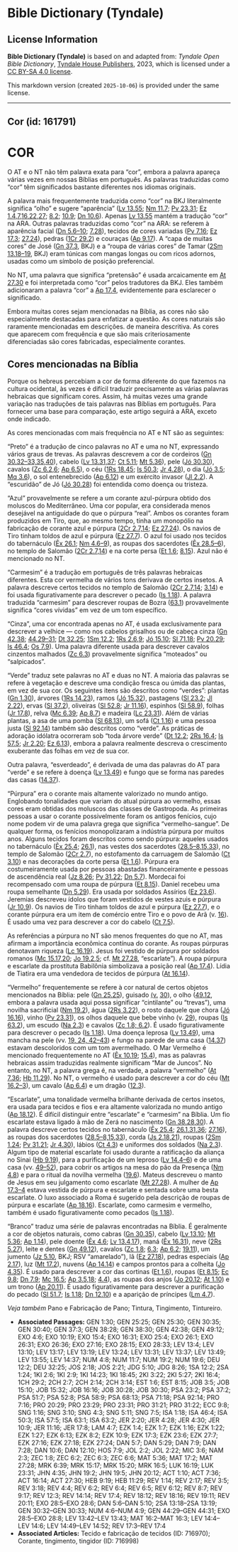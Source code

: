 # Bible Dictionary (Tyndale)

## License Information

**Bible Dictionary (Tyndale)** is based on and adapted from: _Tyndale Open Bible Dictionary_, [Tyndale House Publishers](https://tyndaleopenresources.com/), 2023, which is licensed under a [CC BY-SA 4.0 license](https://creativecommons.org/licenses/by-sa/4.0/legalcode.en).

This markdown version (created `2025-10-06`) is provided under the same license.



--------------------------------

## Cor (id: 161791)

COR
===

O AT e o NT não têm palavra exata para “cor”, embora a palavra apareça várias vezes em nossas Bíblias em português. As palavras traduzidas como “cor” têm significados bastante diferentes nos idiomas originais.

A palavra mais frequentemente traduzida como “cor” na BKJ literalmente significa “olho” e sugere “aparência” ([Lv 13\.55](https://ref.ly/Lev13:55); [Nm 11\.7](https://ref.ly/Num11:7); [Pv 23\.31](https://ref.ly/Prov23:31); [Ez 1\.4,7,16,22,27](https://ref.ly/Ezek1:4); [8\.2](https://ref.ly/Ezek8:2); [10\.9](https://ref.ly/Ezek10:9); [Dn 10\.6](https://ref.ly/Dan10:6)). Apenas [Lv 13\.55](https://ref.ly/Lev13:55) mantém a tradução “cor” na ARA. Outras palavras traduzidas como “cor” na ARA: se referem à aparência facial ([Dn 5\.6–10](https://ref.ly/Dan5:6-Dan5:10); [7\.28](https://ref.ly/Dan7:28)), tecidos de cores variadas ([Pv 7\.16](https://ref.ly/Prov7:16); [Ez 17\.3](https://ref.ly/Ezek17:3); [27\.24](https://ref.ly/Ezek27:24)), pedras ([1Cr 29\.2](https://ref.ly/1Chr29:2)) e couraças ([Ap 9\.17](https://ref.ly/Rev9:17)). A “capa de muitas cores” de José ([Gn 37\.3](https://ref.ly/Gen37:3), BKJ) e a “roupa de várias cores” de Tamar ([2Sm 13\.18–19](https://ref.ly/2Sam13:18-2Sam13:19), BKJ) eram túnicas com mangas longas ou com ricos adornos, usadas como um símbolo de posição preferencial.

No NT, uma palavra que significa “pretensão” é usada arcaicamente em [At 27\.30](https://ref.ly/Acts27:30) e foi interpretada como “cor” pelos tradutores da BKJ. Eles também adicionaram a palavra “cor” a [Ap 17\.4](https://ref.ly/Rev17:4), evidentemente para esclarecer o significado.

Embora muitas cores sejam mencionadas na Bíblia, as cores não são especialmente destacadas para enfatizar a questão. As cores naturais são raramente mencionadas em descrições. de maneira descritiva. As cores que aparecem com frequência e que são mais criteriosamente diferenciadas são cores fabricadas, especialmente corantes.

Cores mencionadas na Bíblia
---------------------------

Porque os hebreus percebiam a cor de forma diferente do que fazemos na cultura ocidental, às vezes é difícil traduzir precisamente as várias palavras hebraicas que significam cores. Assim, há muitas vezes uma grande variação nas traduções de tais palavras nas Bíblias em português. Para fornecer uma base para comparação, este artigo seguirá a ARA, exceto onde indicado.

As cores mencionadas com mais frequência no AT e NT são as seguintes:

“Preto” é a tradução de cinco palavras no AT e uma no NT, expressando vários graus de trevas. As palavras descrevem a cor de cordeiros ([Gn 30\.32–33,35,40](https://ref.ly/Gen30:32-Gen30:33)), cabelo ([Lv 13\.31,37](https://ref.ly/Lev13:31); [Ct 5\.11](https://ref.ly/Song5:11); [Mt 5\.36](https://ref.ly/Matt5:36)), pele ([Jó 30\.30](https://ref.ly/Job30:30)), cavalos ([Zc 6\.2,6](https://ref.ly/Zech6:2); [Ap 6\.5](https://ref.ly/Rev6:5)), o céu ([1Rs 18\.45](https://ref.ly/1Kgs18:45); [Is 50\.3](https://ref.ly/Isa50:3); [Jr 4\.28](https://ref.ly/Jer4:28)), o dia ([Jó 3\.5](https://ref.ly/Job3:5); [Mq 3\.6](https://ref.ly/Mic3:6)), o sol entenebrecido ([Ap 6\.12](https://ref.ly/Rev6:12)) e um exército invasor ([Jl 2\.2](https://ref.ly/Joel2:2)). A “escuridão” de Jó ([Jó 30\.28](https://ref.ly/Job30:28)) foi entendida como doença ou tristeza.

“Azul” provavelmente se refere a um corante azul\-púrpura obtido dos moluscos do Mediterrâneo. Uma cor popular, era considerada menos desejável na antiguidade do que o púrpura “real”. Ambos os corantes foram produzidos em Tiro, que, ao mesmo tempo, tinha um monopólio na fabricação de corante azul e púrpura ([2Cr 2\.7,14](https://ref.ly/2Chr2:7); [Ez 27\.24](https://ref.ly/Ezek27:24)). Os navios de Tiro tinham toldos de azul e púrpura ([Ez 27\.7](https://ref.ly/Ezek27:7)). O azul foi usado nos tecidos do tabernáculo ([Êx 26\.1](https://ref.ly/Exod26:1); [Nm 4\.6–9](https://ref.ly/Num4:6-Num4:9)), as roupas dos sacerdotes ([Êx 28\.5–6](https://ref.ly/Exod28:5-Exod28:6)), no templo de Salomão ([2Cr 2\.7,14](https://ref.ly/2Chr2:7)) e na corte persa ([Et 1\.6](https://ref.ly/Esth1:6); [8\.15](https://ref.ly/Esth8:15)). Azul não é mencionado no NT.

“Carmesim” é a tradução em português de três palavras hebraicas diferentes. Esta cor vermelha de vários tons derivava de certos insetos. A palavra descreve certos tecidos no templo de Salomão ([2Cr 2\.7,14](https://ref.ly/2Chr2:7); [3\.14](https://ref.ly/2Chr3:14)) e foi usada figurativamente para descrever o pecado ([Is 1\.18](https://ref.ly/Isa1:18)). A palavra traduzida “carmesim” para descrever roupas de Bozra ([63\.1](https://ref.ly/Isa63:1)) provavelmente significa “cores vívidas” em vez de um tom específico.

“Cinza”, uma cor encontrada apenas no AT, é usada exclusivamente para descrever a velhice — como nos cabelos grisalhos ou de cabeça cinza ([Gn 42\.38](https://ref.ly/Gen42:38); [44\.29–31](https://ref.ly/Gen44:29-Gen44:31); [Dt 32\.25](https://ref.ly/Deut32:25); [1Sm 12\.2](https://ref.ly/1Sam12:2); [1Rs 2\.6,9](https://ref.ly/1Kgs2:6); [Jó 15\.10](https://ref.ly/Job15:10); [Sl 71\.18](https://ref.ly/Ps71:18); [Pv 20\.29](https://ref.ly/Prov20:29); [Is 46\.4](https://ref.ly/Isa46:4); [Os 7\.9](https://ref.ly/Hos7:9)). Uma palavra diferente usada para descrever cavalos cinzentos malhados ([Zc 6\.3](https://ref.ly/Zech6:3)) provavelmente significa “moteados” ou “salpicados”.

“Verde” traduz sete palavras no AT e duas no NT. A maioria das palavras se refere à vegetação e descreve uma condição fresca ou úmida das plantas, em vez de sua cor. Os seguintes itens são descritos como “verdes”: plantas ([Gn 1\.30](https://ref.ly/Gen1:30)), árvores ([1Rs 14\.23](https://ref.ly/1Kgs14:23)), ramos ([Jó 15\.32](https://ref.ly/Job15:32)), pastagens ([Sl 23\.2](https://ref.ly/Ps23:2); [Jl 2\.22](https://ref.ly/Joel2:22)), ervas ([Sl 37\.2](https://ref.ly/Ps37:2)), oliveiras ([Sl 52\.8](https://ref.ly/Ps52:8); [Jr 11\.16](https://ref.ly/Jer11:16)), espinhos ([Sl 58\.9](https://ref.ly/Ps58:9)), folhas ([Jr 17\.8](https://ref.ly/Jer17:8)), relva ([Mc 6\.39](https://ref.ly/Mark6:39); [Ap 8\.7](https://ref.ly/Rev8:7)) e madeira ([Lc 23\.31](https://ref.ly/Luke23:31)). Além de várias plantas, a asa de uma pomba ([Sl 68\.13](https://ref.ly/Ps68:13)), um sofá ([Ct 1\.16](https://ref.ly/Song1:16)) e uma pessoa justa ([Sl 92\.14](https://ref.ly/Ps92:14)) também são descritos como “verde”. As práticas de adoração idólatra ocorreram sob “toda árvore verde” ([Dt 12\.2](https://ref.ly/Deut12:2); [2Rs 16\.4](https://ref.ly/2Kgs16:4); [Is 57\.5](https://ref.ly/Isa57:5); [Jr 2\.20](https://ref.ly/Jer2:20); [Ez 6\.13](https://ref.ly/Ezek6:13)), embora a palavra realmente descreva o crescimento exuberante das folhas em vez de sua cor.

Outra palavra, “esverdeado”, é derivada de uma das palavras do AT para “verde” e se refere à doença ([Lv 13\.49](https://ref.ly/Lev13:49)) e fungo que se forma nas paredes das casas ([14\.37](https://ref.ly/Lev14:37)).

“Púrpura” era o corante mais altamente valorizado no mundo antigo. Englobando tonalidades que variam do atual púrpura ao vermelho, essas cores eram obtidas dos moluscos das classes de Gastropoda. As primeiras pessoas a usar o corante possivelmente foram os antigos fenícios, cujo nome podem vir de uma palavra grega que significa “vermelho\-sangue”. De qualquer forma, os fenícios monopolizaram a indústria púrpura por muitos anos. Alguns tecidos foram descritos como sendo púrpura: aqueles usados no tabernáculo ([Êx 25\.4](https://ref.ly/Exod25:4); [26\.1](https://ref.ly/Exod26:1)), nas vestes dos sacerdotes ([28\.5–8,15,33](https://ref.ly/Exod28:5-Exod28:8)), no templo de Salomão ([2Cr 2\.7](https://ref.ly/2Chr2:7)), no estofamento da carruagem de Salomão ([Ct 3\.10](https://ref.ly/Song3:10)) e nas decorações da corte persa ([Et 1\.6](https://ref.ly/Esth1:6)). Púrpura era costumeiramente usada por pessoas abastadas financeiramente e pessoas de ascendência real ([Jz 8\.26](https://ref.ly/Judg8:26); [Pv 31\.22](https://ref.ly/Prov31:22); [Dn 5\.7](https://ref.ly/Dan5:7)). Mordecai foi recompensado com uma roupa de púrpura ([Et 8\.15](https://ref.ly/Esth8:15)). Daniel recebeu uma roupa semelhante ([Dn 5\.29](https://ref.ly/Dan5:29)). Era usada por soldados Assírios ([Ez 23\.6](https://ref.ly/Ezek23:6)). Jeremias descreveu ídolos que foram vestidos de vestes azuis e púrpura ([Jr 10\.9](https://ref.ly/Jer10:9)). Os navios de Tiro tinham toldos de azul e púrpura ([Ez 27\.7](https://ref.ly/Ezek27:7)), e o corante púrpura era um item de comércio entre Tiro e o povo de Arã (v. [16](https://ref.ly/Ezek27:16)). É usado uma vez para descrever a cor do cabelo ([Ct 7\.5](https://ref.ly/Song7:5)).

As referências a púrpura no NT são menos frequentes do que no AT, mas afirmam a importância econômica contínua do corante. As roupas púrpuras denotavam riqueza ([Lc 16\.19](https://ref.ly/Luke16:19)). Jesus foi vestido de púrpura por soldados romanos ([Mc 15\.17,20](https://ref.ly/Mark15:17); [Jo 19\.2,5](https://ref.ly/John19:2); cf. [Mt 27\.28](https://ref.ly/Matt27:28), “escarlate”). A roupa púrpura e escarlate da prostituta Babilônia simbolizava a posição real ([Ap 17\.4](https://ref.ly/Rev17:4)). Lídia de Tiatira era uma vendedora de tecidos de púrpura ([At 16\.14](https://ref.ly/Acts16:14)).

“Vermelho” frequentemente se refere à cor natural de certos objetos mencionados na Bíblia: pele ([Gn 25\.25](https://ref.ly/Gen25:25)), guisado [(v.](https://ref.ly/Zech6:2) [30](https://ref.ly/Gen25:30)), o olho ([49\.12](https://ref.ly/Gen49:12), embora a palavra usada aqui possa significar “cintilante” ou “trevas”), uma novilha sacrificial ([Nm 19\.2](https://ref.ly/Num19:2)), água ([2Rs 3\.22](https://ref.ly/2Kgs3:22)), o rosto daquele que chora ([Jó 16\.16](https://ref.ly/Job16:16)), vinho ([Pv 23\.31](https://ref.ly/Prov23:31)), os olhos daquele que bebe vinho (v. [29](https://ref.ly/Prov23:29)), roupas ([Is 63\.2](https://ref.ly/Isa63:2)), um escudo ([Na 2\.3](https://ref.ly/Nah2:3)) e cavalos ([Zc 1\.8; 6\.2](https://ref.ly/Zech1:8)). É usado figurativamente para descrever o pecado ([Is 1\.18](https://ref.ly/Isa1:18)). Uma doença leprosa ([Lv 13\.49](https://ref.ly/Lev13:49)), uma mancha na pele (vv. [19, 24, 42–43](https://ref.ly/Lev13:19)) e fungo na parede de uma casa ([14\.37](https://ref.ly/Lev14:37)) estavam descoloridos com um tom avermelhado. O Mar Vermelho é mencionado frequentemente no AT ([Êx 10\.19](https://ref.ly/Exod10:19); [15\.4](https://ref.ly/Exod15:4)), mas as palavras hebraicas assim traduzidas realmente significam “Mar de Juncos”. No entanto, no NT, a palavra grega é, na verdade, a palavra “vermelho” ([At 7\.36](https://ref.ly/Acts7:36); [Hb 11\.29](https://ref.ly/Heb11:29)). No NT, o vermelho é usado para descrever a cor do céu ([Mt 16\.2–3](https://ref.ly/Matt16:2-Matt16:3)), um cavalo ([Ap 6\.4](https://ref.ly/Rev6:4)) e um dragão ([12\.3](https://ref.ly/Rev12:3)).

“Escarlate”, uma tonalidade vermelha brilhante derivada de certos insetos, era usada para tecidos e fios e era altamente valorizada no mundo antigo ([Ap 18\.12](https://ref.ly/Rev18:12)). É difícil distinguir entre “escarlate” e “carmesim” na Bíblia. Um fio escarlate estava ligado à mão de Zerá no nascimento ([Gn 38\.28,30](https://ref.ly/Gen38:28)). A palavra descreve certos tecidos no tabernáculo ([Êx 25\.4](https://ref.ly/Exod25:4); [26\.1,31,36](https://ref.ly/Exod26:1); [27\.16](https://ref.ly/Exod27:16)), as roupas dos sacerdotes ([28\.5–8,15,33](https://ref.ly/Exod28:5-Exod28:8)), corda ([Js 2\.18,21](https://ref.ly/Josh2:18)), roupas ([2Sm 1\.24](https://ref.ly/2Sam1:24); [Pv 31\.21](https://ref.ly/Prov31:21); [Jr 4\.30](https://ref.ly/Jer4:30)), lábios ([Ct 4\.3](https://ref.ly/Song4:3)) e uniformes dos soldados ([Na 2\.3](https://ref.ly/Nah2:3)). Algum tipo de material escarlate foi usado durante a ratificação da aliança no Sinai ([Hb 9\.19](https://ref.ly/Heb9:19)), para a purificação de um leproso ([Lv 14\.4–6](https://ref.ly/Lev14:4-Lev14:6)) e de uma casa (vv. [49–52](https://ref.ly/Lev14:49-Lev14:52)), para cobrir os artigos na mesa do pão da Presença ([Nm 4\.8](https://ref.ly/Num4:8)) e para o ritual da novilha vermelha ([19\.6](https://ref.ly/Num19:6)). Mateus descreveu o manto de Jesus em seu julgamento como escarlate ([Mt 27\.28](https://ref.ly/Matt27:28)). A mulher de [Ap 17\.3–4](https://ref.ly/Rev17:3-Rev17:4) estava vestida de púrpura e escarlate e sentada sobre uma besta escarlate. O luxo associado a Roma é sugerido pela descrição de roupas de púrpura e escarlate ([Ap 18\.16](https://ref.ly/Rev18:16)). Escarlate, como carmesim e vermelho, também é usado figurativamente como pecados ([Is 1\.18](https://ref.ly/Isa1:18)).

“Branco” traduz uma série de palavras encontradas na Bíblia. É geralmente a cor de objetos naturais, como cabras ([Gn 30\.35](https://ref.ly/Gen30:35)), cabelo ([Lv 13\.10](https://ref.ly/Lev13:10); [Mt 5\.36](https://ref.ly/Matt5:36); [Ap 1\.14](https://ref.ly/Rev1:14)), pele doente ([Êx 4\.6](https://ref.ly/Exod4:6); [Lv 13\.4,17](https://ref.ly/Lev13:4)), maná ([Êx 16\.31](https://ref.ly/Exod16:31)), neve ([2Rs 5\.27](https://ref.ly/2Kgs5:27)), leite e dentes ([Gn 49\.12](https://ref.ly/Gen49:12)), cavalos ([Zc 1\.8](https://ref.ly/Zech1:8); [6\.3](https://ref.ly/Zech6:3); [Ap 6\.2](https://ref.ly/Rev6:2); [19\.11](https://ref.ly/Rev19:11)), um jumento ([Jz 5\.10](https://ref.ly/Judg5:10), BKJ; RSV “amarelado”), lã ([Ez 27\.18](https://ref.ly/Ezek27:18)), pedras especiais ([Ap 2\.17](https://ref.ly/Rev2:17)), luz ([Mt 17\.2](https://ref.ly/Matt17:2)), nuvens ([Ap 14\.14](https://ref.ly/Rev14:14)) e campos prontos para a colheita ([Jo 4\.35](https://ref.ly/John4:35)). É usado para descrever a cor das cortinas ([Et 1\.6](https://ref.ly/Esth1:6)), roupas ([Et 8\.15](https://ref.ly/Esth8:15); [Ec 9\.8](https://ref.ly/Eccl9:8); [Dn 7\.9](https://ref.ly/Dan7:9); [Mc 16\.5](https://ref.ly/Mark16:5); [Ap 3\.5,18](https://ref.ly/Rev3:5); [4\.4](https://ref.ly/Rev4:4)), as roupas dos anjos ([Jo 20\.12](https://ref.ly/John20:12); [At 1\.10](https://ref.ly/Acts1:10)) e um trono ([Ap 20\.11](https://ref.ly/Rev20:11)). É usado figurativamente para descrever a purificação do pecado ([Sl 51\.7](https://ref.ly/Ps51:7); [Is 1\.18](https://ref.ly/Isa1:18); [Dn 12\.10](https://ref.ly/Dan12:10)) e a aparição de príncipes ([Lm 4\.7](https://ref.ly/Lam4:7)).

*Veja também* Pano e Fabricação de Pano; Tintura, Tingimento, Tintureiro.

* **Associated Passages:** GEN 1:30; GEN 25:25; GEN 25:30; GEN 30:35; GEN 30:40; GEN 37:3; GEN 38:28; GEN 38:30; GEN 42:38; GEN 49:12; EXO 4:6; EXO 10:19; EXO 15:4; EXO 16:31; EXO 25:4; EXO 26:1; EXO 26:31; EXO 26:36; EXO 27:16; EXO 28:15; EXO 28:33; LEV 13:4; LEV 13:10; LEV 13:17; LEV 13:19; LEV 13:24; LEV 13:31; LEV 13:37; LEV 13:49; LEV 13:55; LEV 14:37; NUM 4:8; NUM 11:7; NUM 19:2; NUM 19:6; DEU 12:2; DEU 32:25; JOS 2:18; JOS 2:21; JDG 5:10; JDG 8:26; 1SA 12:2; 2SA 1:24; 1KI 2:6; 1KI 2:9; 1KI 14:23; 1KI 18:45; 2KI 3:22; 2KI 5:27; 2KI 16:4; 1CH 29:2; 2CH 2:7; 2CH 2:14; 2CH 3:14; EST 1:6; EST 8:15; JOB 3:5; JOB 15:10; JOB 15:32; JOB 16:16; JOB 30:28; JOB 30:30; PSA 23:2; PSA 37:2; PSA 51:7; PSA 52:8; PSA 58:9; PSA 68:13; PSA 71:18; PSA 92:14; PRO 7:16; PRO 20:29; PRO 23:29; PRO 23:31; PRO 31:21; PRO 31:22; ECC 9:8; SNG 1:16; SNG 3:10; SNG 4:3; SNG 5:11; SNG 7:5; ISA 1:18; ISA 46:4; ISA 50:3; ISA 57:5; ISA 63:1; ISA 63:2; JER 2:20; JER 4:28; JER 4:30; JER 10:9; JER 11:16; JER 17:8; LAM 4:7; EZK 1:4; EZK 1:7; EZK 1:16; EZK 1:22; EZK 1:27; EZK 6:13; EZK 8:2; EZK 10:9; EZK 17:3; EZK 23:6; EZK 27:7; EZK 27:16; EZK 27:18; EZK 27:24; DAN 5:7; DAN 5:29; DAN 7:9; DAN 7:28; DAN 10:6; DAN 12:10; HOS 7:9; JOL 2:2; JOL 2:22; MIC 3:6; NAM 2:3; ZEC 1:8; ZEC 6:2; ZEC 6:3; ZEC 6:6; MAT 5:36; MAT 17:2; MAT 27:28; MRK 6:39; MRK 15:17; MRK 15:20; MRK 16:5; LUK 16:19; LUK 23:31; JHN 4:35; JHN 19:2; JHN 19:5; JHN 20:12; ACT 1:10; ACT 7:36; ACT 16:14; ACT 27:30; HEB 9:19; HEB 11:29; REV 1:14; REV 2:17; REV 3:5; REV 3:18; REV 4:4; REV 6:2; REV 6:4; REV 6:5; REV 6:12; REV 8:7; REV 9:17; REV 12:3; REV 14:14; REV 17:4; REV 18:12; REV 18:16; REV 19:11; REV 20:11; EXO 28:5–EXO 28:6; DAN 5:6–DAN 5:10; 2SA 13:18–2SA 13:19; GEN 30:32–GEN 30:33; NUM 4:6–NUM 4:9; GEN 44:29–GEN 44:31; EXO 28:5–EXO 28:8; LEV 13:42–LEV 13:43; MAT 16:2–MAT 16:3; LEV 14:4–LEV 14:6; LEV 14:49–LEV 14:52; REV 17:3–REV 17:4
* **Associated Articles:** Tecido e fabricação de tecidos (ID: 716970); Corante, tingimento, tingidor (ID: 716998)

